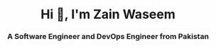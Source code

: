 <h1 align="center">Hi 👋, I'm Zain Waseem</h1>
<h3 align="center">A Software Engineer and DevOps Engineer from Pakistan</h3>
